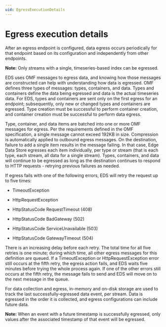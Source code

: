 ```yaml
---
uid: EgressExecutionDetails
---
```


# Egress execution details

After an egress endpoint is configured, data egress occurs periodically for that endpoint based on its configuration and independently from other endpoints.

**Note:** Only streams with a single, timeseries-based index can be egressed.

EDS uses OMF messages to egress data, and knowing how those messages are constructed can help with understanding how data is egressed. OMF defines three types of messages: types, containers, and data. Types and containers define the data being egressed and data is the actual timeseries data. For EDS, types and containers are sent only on the first egress for an endpoint; subsequently, only new or changed types and containers are egressed. Type creation must be successful to perform container creation, and container creation must be successful to perform data egress.

Type, container, and data items are batched into one or more OMF messages for egress. Per the requirements defined in the OMF specification, a single message cannot exceed 192KB in size. Compression is automatically applied to outbound egress messages. On the destination, failure to add a single item results in the message failing. In that case, Edge Data Store egresses each item individually, per type or stream (that is each type, each stream, all data for a single stream). Types, containers, and data will continue to be egressed as long as the destination continues to respond to HTTP requests - retrying previous failures as needed.

If egress fails with one of the following errors, EDS will retry the request up to five times:

- TimeoutException

- HttpRequestException

- HttpStatusCode RequestTimeout (408)

- HttpStatusCode BadGateway (502)

- HttpStatusCode ServiceUnavailable (503)

- HttpStatusCode GatewayTimeout (504)

There is an increasing delay before each retry. The total time for all five retries is one minute; during which time, all other egress messages for this definition are queued. If a TimeoutException or HttpRequestException error still occurs at the fifth retry, the egress action fails, and EDS waits five minutes before trying the whole process again. If one of the other errors still occurs at the fifth retry, the message fails to send and EDS will move on to the next message in the queue.

For data collection and egress, in-memory and on-disk storage are used to track the last successfully-egressed data event, per stream. Data is egressed in the order it is collected, and egress configurations can include future data.

**Note:** When an event with a future timestamp is successfully egressed, only values after the associated timestamp of that event will be egressed.
